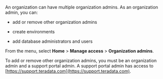 An organization can have multiple organization admins. As an organization admin, you can:

-   add or remove other organization admins


-   create environments


-   add database administrators and users


From the menu, select **Home** > **Manage access** > **Organization admins**.

To add or remove other organization admins, you must be an organization admin and a support portal admin. A support portal admin has access to [https://support.teradata.com](https://support.teradata.com).

